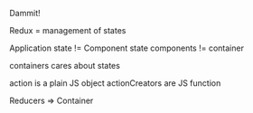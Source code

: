 Dammit!

Redux = management of states

Application state != Component state
components != container

containers cares about states

action is a plain JS object
actionCreators are JS function

Reducers => Container